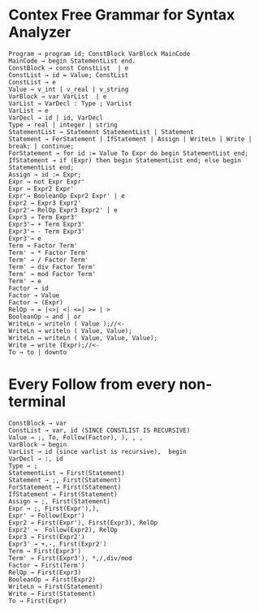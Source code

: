 # Contex Free Grammar for Syntax Analyzer

    Program → program id; ConstBlock VarBlock MainCode
    MainCode → begin StatementList end.
    ConstBlock → const ConstList  | e
    ConstList → id = Value; ConstList
    ConstList → e
    Value → v_int | v_real | v_string
    VarBlock → var VarList  | e
    VarList → VarDecl : Type ; VarList
    VarList → e
    VarDecl → id | id, VarDecl
    Type → real | integer | string
    StatementList → Statement StatementList | Statement
    Statement → ForStatement | IfStatement | Assign | WriteLn | Write | break; | continue;
    ForStatement → for id := Value To Expr do begin StatementList end;
    IfStatement → if (Expr) then begin StatementList end; else begin StatementList end;
    Assign → id := Expr;
    Expr → not Expr Expr'
    Expr → Expr2 Expr'
    Expr'→ BooleanOp Expr2 Expr' | e
    Expr2 → Expr3 Expr2'
    Expr2'→ RelOp Expr3 Expr2' | e
    Expr3 → Term Expr3'
    Expr3'→ + Term Expr3'
    Expr3'→ - Term Expr3'
    Expr3'→ e
    Term → Factor Term'
    Term' → * Factor Term'
    Term' → / Factor Term'
    Term' → div Factor Term'
    Term' → mod Factor Term'
    Term' → e
    Factor → id
    Factor → Value
    Factor → (Expr)
    RelOp → = |<>| <| <=| >= | >
    BooleanOp → and | or
    WriteLn → writeln ( Value );//<-
    WriteLn → writeln ( Value, Value);
    WriteLn → writeLn ( Value, Value, Value);
    Write → write (Expr);//<-
    To → to | downto

# Every Follow from every non-terminal

    ConstBlock → var
    ConstList → var, id (SINCE CONSTLIST IS RECURSIVE)
    Value → ;, To, Follow(Factor), ), , , 
    VarBlock → begin
    VarList → id (since varlist is recursive),  begin
    VarDecl → :, id
    Type → ;
    StatementList → First(Statement)
    Statement → ;, First(Statement)
    ForStatement → First(Statement)
    IfStatement → First(Statement)
    Assign → ;, First(Statement)
    Expr → ;, First(Expr'),),
    Expr' → Follow(Expr')
    Expr2 → First(Expr'), First(Expr3), RelOp
    Expr2' →  Follow(Expr2), RelOp
    Expr3 → First(Expr2')
    Expr3' → +,-, First(Expr2')
    Term → First(Expr3')
    Term' → First(Expr3'), *,/,div/mod
    Factor → First(Term')
    RelOp → First(Expr3)
    BooleanOp → First(Expr2)
    WriteLn → First(Statement)
    Write → First(Statement)
    To → First(Expr)